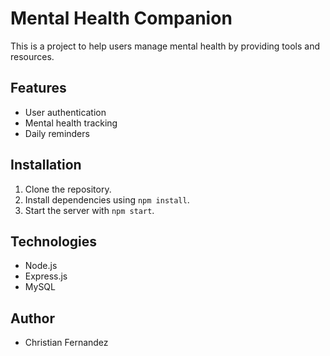 # Mental Health Companion

This is a project to help users manage mental health by providing tools and resources.

## Features
- User authentication
- Mental health tracking
- Daily reminders

## Installation
1. Clone the repository.
2. Install dependencies using `npm install`.
3. Start the server with `npm start`.

## Technologies
- Node.js
- Express.js
- MySQL

## Author
- Christian Fernandez
